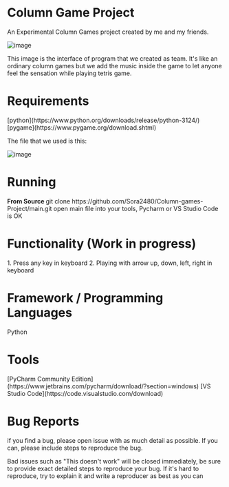 <h1> <Strong> Column Game Project </Strong> </h1>


An Experimental Column Games project created by me and my friends.

![image](https://github.com/user-attachments/assets/e6085771-7be6-42a1-8519-295cdff0ba7d)

This image is the interface of program that we created as team. 
It's like an ordinary column games but we add the music inside the game to let anyone feel the sensation while playing tetris game.

<h1> <Strong> Requirements </Strong> </h1>
<red> [python](https://www.python.org/downloads/release/python-3124/) </red>
<red> [pygame](https://www.pygame.org/download.shtml) </red>

The file that  we used is this:

![image](https://github.com/user-attachments/assets/7e53c909-6e1e-4e02-a0b9-79140abb7070)


<h1> <Strong> Running </Strong></h1>
<Strong> From Source </Strong>
git clone https://github.com/Sora2480/Column-games-Project/main.git
open main file into your tools, Pycharm or VS Studio Code is OK 

<h1> <Strong> Functionality (Work in progress)</Strong></h1>
1. Press any key in keyboard
          2. Playing with arrow up, down, left, right in keyboard 

<h1> <Strong> Framework / Programming Languages </Strong></h1> 
Python

<h1> <Strong> Tools </Strong></h1> 
[PyCharm Community Edition](https://www.jetbrains.com/pycharm/download/?section=windows) 
[VS Studio Code](https://code.visualstudio.com/download)


<h1> <Strong> Bug Reports </Strong></h1>
if you find a bug, please open issue with as much detail as possible. If you can, please include steps to reproduce the bug.

Bad issues such as "This doesn't work" will be closed immediately, be sure to provide exact detailed steps to reproduce your bug. If it's hard to reproduce, try to explain it and write a reproducer as best as you can 
